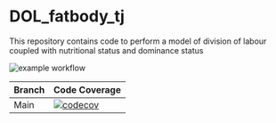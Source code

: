 # DOL_fatbody_tj  

This repository contains code to perform a model of division of labour coupled with nutritional status and dominance status

![example workflow](https://github.com/thijsjanzen/DOL_fatbody_tj/actions/workflows/c-cpp.yml/badge.svg)

Branch | Code Coverage
---|---
Main | [![codecov](https://codecov.io/gh/thijsjanzen/DOL_fatbody_tj/branch/main/graph/badge.svg?token=eeq1caqXLQ)](https://codecov.io/gh/thijsjanzen/DOL_fatbody_tj)



